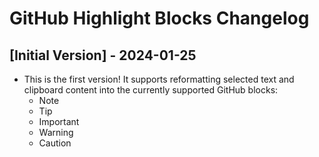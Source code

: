 # GitHub Highlight Blocks Changelog

## [Initial Version] - 2024-01-25

- This is the first version! It supports reformatting selected text and clipboard content into the currently supported GitHub blocks:
  - Note
  - Tip
  - Important
  - Warning
  - Caution
